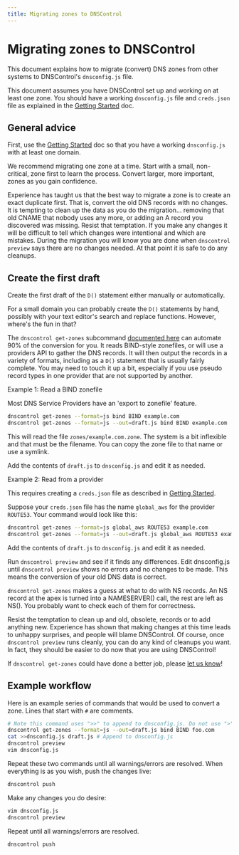 ```yaml
---
title: Migrating zones to DNSControl
---
```


# Migrating zones to DNSControl

This document explains how to migrate (convert) DNS zones from
other systems to DNSControl's `dnsconfig.js` file.

This document assumes you have DNSControl set up and working on at
least one zone.  You should have a working `dnsconfig.js` file and
`creds.json` file as explained in the
[Getting Started]({{site.github.url}}/getting-started) doc.

## General advice

First, use the
[Getting Started]({{site.github.url}}/getting-started) doc
so that you have a working `dnsconfig.js` with at least one domain.

We recommend migrating one zone at a time. Start with a small,
non-critical, zone first to learn the process.  Convert larger,
more important, zones as you gain confidence.

Experience has taught us that the best way to migrate a zone is
to create an exact duplicate first. That is, convert the old DNS records
with no changes.  It is tempting to clean up the data as you do the migration...
removing that old CNAME that nobody uses any more, or adding an
A record you discovered was missing. Resist that temptation.  If you make any
changes it will be difficult to tell which changes were intentional
and which are mistakes. During the migration you will know you are done
when `dnscontrol preview` says there are no changes needed. At that
point it is safe to do any cleanups.

## Create the first draft

Create the first draft of the `D()` statement either manually or
automatically.

For a small domain you can probably create the `D()` statements by
hand, possibly with your text editor's search and replace functions.
However, where's the fun in that?

The `dnscontrol get-zones` subcommand
[documented here]({{site.github.url}}/get-zones)
can automate 90% of the conversion for you. It reads BIND-style zonefiles,
or will use a providers API to gather the DNS records.  It will then output
the records in a variety of formats, including as a `D()` statement
that is usually fairly complete. You may need to touch it up a bit,
especially if you use pseudo record types in one provider that are
not supported by another.

Example 1: Read a BIND zonefile

Most DNS Service Providers have an 'export to zonefile' feature.

```bash
dnscontrol get-zones --format=js bind BIND example.com
dnscontrol get-zones --format=js --out=draft.js bind BIND example.com
```

This will read the file `zones/example.com.zone`. The system is a bit
inflexible and that must be the filename. You can copy the zone file to
that name or use a symlink.

Add the contents of `draft.js` to `dnsconfig.js` and edit it as needed.

Example 2: Read from a provider

This requires creating a `creds.json` file as described in
[Getting Started]({{site.github.url}}/getting-started).

Suppose your `creds.json` file has the name `global_aws`
for the provider `ROUTE53`.  Your command would look like this:

```bash
dnscontrol get-zones --format=js global_aws ROUTE53 example.com
dnscontrol get-zones --format=js --out=draft.js global_aws ROUTE53 example.com
```

Add the contents of `draft.js` to `dnsconfig.js` and edit it as needed.

Run `dnscontrol preview` and see if it finds any differences.
Edit dnsconfig.js until `dnscontrol preview` shows no errors and
no changes to be made. This means the conversion of your old DNS
data is correct.

`dnscontrol get-zones` makes a guess at what to do with NS records.
An NS record at the apex is turned into a NAMESERVER() call, the
rest are left as NS().  You probably want to check each of them for
correctness.

Resist the temptation to clean up and old, obsolete, records or to
add anything new. Experience has shown that making changes at this
time leads to unhappy surprises, and people will blame DNSControl.
Of course, once `dnscontrol preview` runs cleanly, you can do any
kind of cleanups you want.  In fact, they should be easier to do
now that you are using DNSControl!

If `dnscontrol get-zones` could have done a better job, please
[let us know](https://github.com/StackExchange/dnscontrol/issues)!

## Example workflow

Here is an example series of commands that would be used
to convert a zone. Lines that start with `#` are comments.


```bash
# Note this command uses ">>" to append to dnsconfig.js. Do not use ">" as that will erase the existing file.
dnscontrol get-zones --format=js --out=draft.js bind BIND foo.com
cat >>dnsconfig.js draft.js # Append to dnsconfig.js
dnscontrol preview
vim dnsconfig.js
```

Repeat these two commands until all warnings/errors are resolved.
When everything is as you wish, push the changes live:

```bash
dnscontrol push
```


Make any changes you do desire:

```bash
vim dnsconfig.js
dnscontrol preview
```

Repeat until all warnings/errors are resolved.

```bash
dnscontrol push
```
